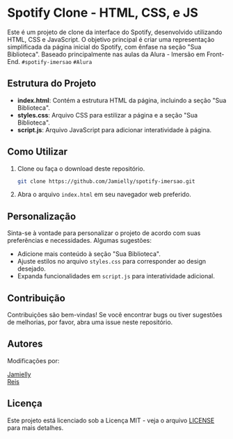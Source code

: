 # Spotify Clone - HTML, CSS, e JS

Este é um projeto de clone da interface do Spotify, desenvolvido utilizando HTML, CSS e JavaScript. O objetivo principal é criar uma representação simplificada da página inicial do Spotify, com ênfase na seção "Sua Biblioteca".
Baseado principalmente nas aulas da Alura - Imersão em Front-End. `#spotify-imersao` `#Alura`
## Estrutura do Projeto

- **index.html**: Contém a estrutura HTML da página, incluindo a seção "Sua Biblioteca".
- **styles.css**: Arquivo CSS para estilizar a página e a seção "Sua Biblioteca".
- **script.js**: Arquivo JavaScript para adicionar interatividade à página.

## Como Utilizar

1. Clone ou faça o download deste repositório.

   ```bash
   git clone https://github.com/Jamielly/spotify-imersao.git
   ```

2. Abra o arquivo `index.html` em seu navegador web preferido.

## Personalização

Sinta-se à vontade para personalizar o projeto de acordo com suas preferências e necessidades. Algumas sugestões:

- Adicione mais conteúdo à seção "Sua Biblioteca".
- Ajuste estilos no arquivo `styles.css` para corresponder ao design desejado.
- Expanda funcionalidades em `script.js` para interatividade adicional.

## Contribuição

Contribuições são bem-vindas! Se você encontrar bugs ou tiver sugestões de melhorias, por favor, abra uma issue neste repositório.

## Autores

Modificações por: 
   <td>
      <a href="https://github.com/Jamielly">
        <p>Jamielly <br/>Reis</p>
      </a>
    </td>

## Licença

Este projeto está licenciado sob a Licença MIT - veja o arquivo [LICENSE](LICENSE) para mais detalhes.
